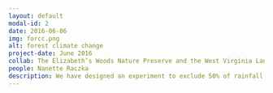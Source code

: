 ```yaml
---
layout: default
modal-id: 2
date: 2016-06-06
img: forcc.png
alt: forest climate change
project-date: June 2016
collab: The Elizabeth’s Woods Nature Preserve and the West Virginia Land Trust
people: Nanette Raczka
description: We have designed an experiment to exclude 50% of rainfall from a temperate forest stand in Morgantown, WV. The experiment is testing how the extreme drought conditions predicted from climate change will change tree physiology and microbial function. We hypothesize the drought, like other environmental stressors, will weaken plant-microbial relationship and decrease carbon sequestration. If our hypothesis is correct, less carbon storage will become a positive feedback for climate change, creating more even extreme droughts.
---
```

